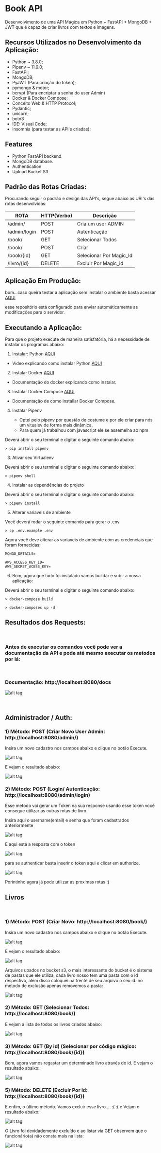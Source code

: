 # Book API

Desenvolvimento de uma API Mágica em Python + FastAPI + MongoDB + JWT que é capaz de criar livros com textos e imagens.

## Recursos Utilizados no Desenvolvimento da Aplicação:

- Python ~ 3.8.0;
- Pipenv ~ 11.9.0;
- FastAPI;
- MongoDB;
- PyJWT (Para criação do token);
- pymongo & motor; 
- bcrypt (Para encriptar a senha do user Admin)
- Docker & Docker Compose;
- Conceito Web & HTTP Protocol;
- Pydantic;
- uvicorn;
- boto3
- IDE: Visual Code;
- Insomnia (para testar as API's criadas);

## Features
- Python FastAPI backend.
- MongoDB database.
- Authentication
- Upload Bucket S3

## Padrão das Rotas Criadas: 

Procurando seguir o padrão e design das API's, segue abaixo as URI's das rotas desenvolvidas:

 ROTA                      |     HTTP(Verbo)   |      Descrição        | 
-------------------------  | ----------------- | --------------------- | 
/admin/                  |       POST         | Cria um user ADMIN      |
/admin/login                  |       POST         |  Autenticação    |  
/book/                  |       GET         | Selecionar Todos      | 
/book/                  |       POST        | Criar                 | 
/book/{id}     |       GET         | Selecionar Por Magic_Id     | 
/livro/{id}     |       DELETE      | Excluir Por Magic_id        |


## Aplicação Em Produção:

bom...caso queira testar a aplicação sem instalar o ambiente basta acessar [AQUI](https://s3-book-api.herokuapp.com/docs)

esse repositório está configurado para enviar automáticamente as modificações para o servidor.

## Executando a Aplicação:
Para que o projeto execute de maneira satisfatória, há a necessidade de instalar os programas abaixo:

1) Instalar: Python [AQUI](https://www.python.org/downloads/)
  - Video explicando como instalar Python [AQUI](https://www.youtube.com/watch?v=YdNiifNwt_M)

2) Instalar Docker [AQUI](https://docs.docker.com/engine/install/#server)

 - Documentação do docker explicando como instalar.

3) Instalar Docker Compose [AQUI](https://docs.docker.com/compose/install/)

 - Documentação de como installar Docker Compose.

4) Instalar Pipenv

    - Optei pelo pipenv por questão de costume e por ele  criar para nós um vitualev de forma mais dinâmica.
    - Para quem já trabalhou com javascript ele se assemelha ao npm

Deverá abrir o seu terminal e digitar o seguinte comando abaixo:

```
> pip install pipenv
```

3) Ativar seu Virtualenv

Deverá abrir o seu terminal e digitar o seguinte comando abaixo:

```
> pipenv shell
```

4) Instalar as dependências do projeto

Deverá abrir o seu terminal e digitar o seguinte comando abaixo:

```
> pipenv install
```

5) Alterar variaveis de ambiente

Você deverá rodar o seguinte comando para gerar o .env

```
> cp .env.example .env
```
Agora você deve alterar as variaveis de ambiente com as credenciais que foram fornecidas: 

```
MONGO_DETAILS=

AWS_ACCESS_KEY_ID=
AWS_SECRET_ACESS_KEY=
```


6) Bom, agora que tudo foi instalado vamos buildar e subir a nossa aplicação:

Deverá abrir o seu terminal e digitar o seguinte comando abaixo:
```
> docker-compose build 

> docker-composes up -d 
```

## Resultados dos Requests:
<br>

### Antes de executar os comandos você pode ver a documentação da API e pode até mesmo executar os metodos por lá:

<br>

### Documentação: http://localhost:8080/docs

![alt tag]()

<br>

## Administrador / Auth: 

### 1) Método: POST (Criar Novo User Admin: http://localhost:8080/admin/)

Insira um novo cadastro nos campos abaixo e clique no botão Execute.

![alt tag](https://i.imgur.com/0v6hqGw.png)

E vejam o resultado abaixo:

![alt tag](https://i.imgur.com/9Rl8VjQ.png)

### 2) Método: POST (Login/ Autenticação: http://localhost:8080/admin/login)

Esse metodo vai gerar um Token na sua response usando esse token você consegue utilizar as outras rotas de livro.

Insira aqui o username(email) e senha que foram cadastrados anteriormente

![alt tag](https://i.imgur.com/hVAWKBK.png)

E aqui está a resposta com o token 

![alt tag](https://i.imgur.com/R6nuHEe.png)

para se authenticar basta inserir o token aqui e clicar em authorize. 

![alt tag](https://i.imgur.com/VMfvQL2.png)

Porintinho agora já pode utilizar as proximas rotas :)
<br>

## Livros

<br>

### 1) Método: POST (Criar Novo: http://localhost:8080/book/)

Insira um novo cadastro nos campos abaixo e clique no botão Execute.

![alt tag](https://i.imgur.com/re2WVYk.png)

E vejam o resultado abaixo:

![alt tag](https://i.imgur.com/QdlQEWq.png)


Arquivos upados no bucket s3, o mais interessante do bucket é o sistema de pastas que ele utiliza, cada livro nosso tem uma pasta com o id respectivo, alem disso coloquei na frente de seu arquivo o seu id. no metodo de exclusão apenas removemos a pasta:

![alt tag](https://i.imgur.com/5BjfmRW.png)


### 2) Método: GET (Selecionar Todos: http://localhost:8080/book/)

E vejam a lista de todos os livros criados abaixo: 

![alt tag](https://i.imgur.com/2TL1gLV.png)


### 3) Método: GET (By id) (Selecionar por código mágico: http://localhost:8080/book/{id})

Bom, agora vamos regastar um determinado livro através do id. E vejam o resultado abaixo:

![alt tag](https://i.imgur.com/ARvY1YI.png)


### 5) Método: DELETE (Excluir Por id: http://localhost:8080/book/{id})

E enfim, o último método. Vamos excluir esse livro.... :( :( e Vejam o resultado abaixo:

![alt tag](https://i.imgur.com/62i3Tsx.png)

O Livro foi devidademente excluído e ao listar via GET observem que o funcionário(a) não consta mais na lista:

![alt tag](https://i.imgur.com/2YpvVmh.png)


